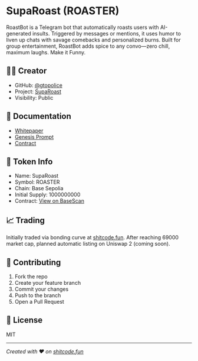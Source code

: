 # SupaRoast (ROASTER)

RoastBot is a Telegram bot that automatically roasts users with AI-generated insults. Triggered by messages or mentions, it uses humor to liven up chats with savage comebacks and personalized burns. Built for group entertainment, RoastBot adds spice to any convo—zero chill, maximum laughs. Make it Funny.

## 👨‍💻 Creator
- GitHub: [@gtopolice](https://github.com/gtopolice)
- Project: [SupaRoast](https://github.com/shitcode-fun/roasterrrrrr)
- Visibility: Public

## 📄 Documentation
- [Whitepaper](./Whitepaper.md)
- [Genesis Prompt](./GenesisPrompt.md)
- [Contract](https://sepolia.basescan.org/address/0x6b67cf366b9aa882eeeed07e55fa2ea7ba8c3b5c)

## 🚀 Token Info
- Name: SupaRoast
- Symbol: ROASTER
- Chain: Base Sepolia
- Initial Supply: 1000000000
- Contract: [View on BaseScan](https://sepolia.basescan.org/address/0x6b67cf366b9aa882eeeed07e55fa2ea7ba8c3b5c)

## 📈 Trading
Initially traded via bonding curve at [shitcode.fun](https://shitcode.fun).
After reaching 69000 market cap, planned automatic listing on Uniswap 2 (coming soon).

## 🤝 Contributing
1. Fork the repo
2. Create your feature branch
3. Commit your changes
4. Push to the branch
5. Open a Pull Request

## 📜 License
MIT

---
*Created with ❤️ on [shitcode.fun](https://shitcode.fun)*